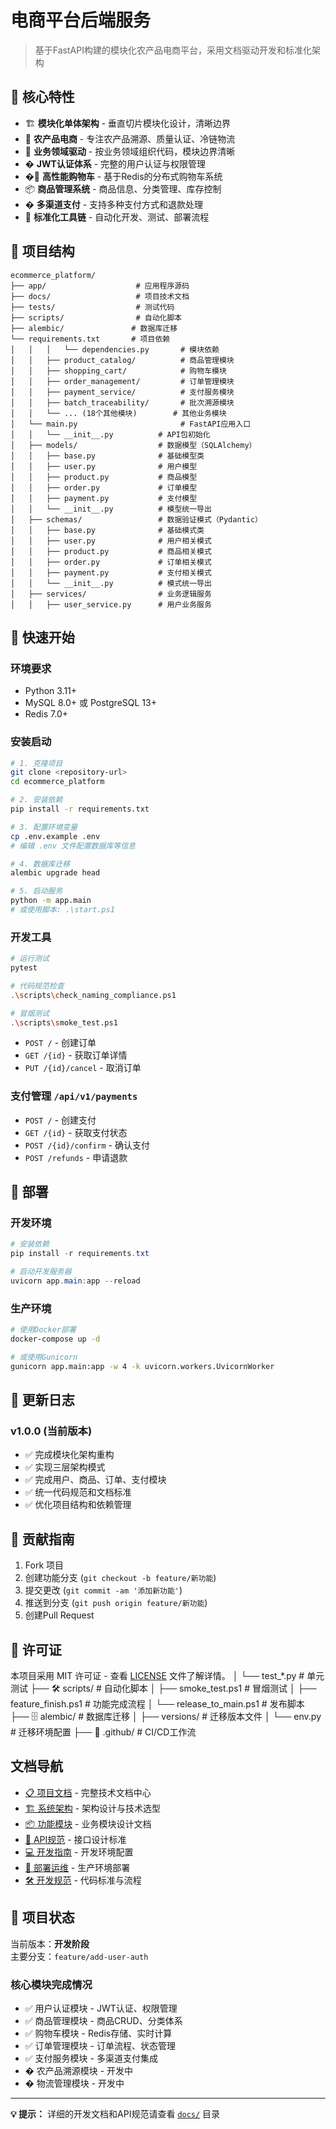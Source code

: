 # 电商平台后端服务

> 基于FastAPI构建的模块化农产品电商平台，采用文档驱动开发和标准化架构

## 🎯 核心特性
- 🏗️ **模块化单体架构** - 垂直切片模块化设计，清晰边界
- 🌾 **农产品电商** - 专注农产品溯源、质量认证、冷链物流
- 🔗 **业务领域驱动** - 按业务领域组织代码，模块边界清晰
- � **JWT认证体系** - 完整的用户认证与权限管理
- �🛒 **高性能购物车** - 基于Redis的分布式购物车系统
- 📦 **商品管理系统** - 商品信息、分类管理、库存控制
- � **多渠道支付** - 支持多种支付方式和退款处理
- 🔄 **标准化工具链** - 自动化开发、测试、部署流程

## 📁 项目结构

```
ecommerce_platform/
├── app/                    # 应用程序源码
├── docs/                   # 项目技术文档
├── tests/                  # 测试代码
├── scripts/                # 自动化脚本
├── alembic/               # 数据库迁移
└── requirements.txt       # 项目依赖
│   │   │   └── dependencies.py       # 模块依赖
│   │   ├── product_catalog/          # 商品管理模块
│   │   ├── shopping_cart/            # 购物车模块
│   │   ├── order_management/         # 订单管理模块
│   │   ├── payment_service/          # 支付服务模块
│   │   ├── batch_traceability/       # 批次溯源模块
│   │   └── ... (18个其他模块)        # 其他业务模块
│   └── main.py                       # FastAPI应用入口
│   │   └── __init__.py          # API包初始化
│   ├── models/                  # 数据模型（SQLAlchemy）
│   │   ├── base.py              # 基础模型类
│   │   ├── user.py              # 用户模型
│   │   ├── product.py           # 商品模型
│   │   ├── order.py             # 订单模型
│   │   ├── payment.py           # 支付模型
│   │   └── __init__.py          # 模型统一导出
│   ├── schemas/                 # 数据验证模式（Pydantic）
│   │   ├── base.py              # 基础模式类
│   │   ├── user.py              # 用户相关模式
│   │   ├── product.py           # 商品相关模式
│   │   ├── order.py             # 订单相关模式
│   │   ├── payment.py           # 支付相关模式
│   │   └── __init__.py          # 模式统一导出
│   ├── services/                # 业务逻辑服务
│   │   ├── user_service.py      # 用户业务服务
```

## 🚀 快速开始

### 环境要求
- Python 3.11+
- MySQL 8.0+ 或 PostgreSQL 13+
- Redis 7.0+

### 安装启动
```bash
# 1. 克隆项目
git clone <repository-url>
cd ecommerce_platform

# 2. 安装依赖
pip install -r requirements.txt

# 3. 配置环境变量
cp .env.example .env
# 编辑 .env 文件配置数据库等信息

# 4. 数据库迁移
alembic upgrade head

# 5. 启动服务
python -m app.main
# 或使用脚本: .\start.ps1
```

### 开发工具
```bash
# 运行测试
pytest

# 代码规范检查
.\scripts\check_naming_compliance.ps1

# 冒烟测试
.\scripts\smoke_test.ps1
```
- `POST /` - 创建订单
- `GET /{id}` - 获取订单详情
- `PUT /{id}/cancel` - 取消订单

### 支付管理 `/api/v1/payments`
- `POST /` - 创建支付
- `GET /{id}` - 获取支付状态
- `POST /{id}/confirm` - 确认支付
- `POST /refunds` - 申请退款

## 🚀 部署

### 开发环境
```powershell
# 安装依赖
pip install -r requirements.txt

# 启动开发服务器
uvicorn app.main:app --reload
```

### 生产环境
```bash
# 使用Docker部署
docker-compose up -d

# 或使用Gunicorn
gunicorn app.main:app -w 4 -k uvicorn.workers.UvicornWorker
```

## 📝 更新日志

### v1.0.0 (当前版本)
- ✅ 完成模块化架构重构
- ✅ 实现三层架构模式
- ✅ 完成用户、商品、订单、支付模块
- ✅ 统一代码规范和文档标准
- ✅ 优化项目结构和依赖管理

## 🤝 贡献指南

1. Fork 项目
2. 创建功能分支 (`git checkout -b feature/新功能`)
3. 提交更改 (`git commit -am '添加新功能'`)
4. 推送到分支 (`git push origin feature/新功能`)
5. 创建Pull Request

## 📄 许可证

本项目采用 MIT 许可证 - 查看 [LICENSE](LICENSE) 文件了解详情。
│   └── test_*.py                # 单元测试
├── 🛠️ scripts/                  # 自动化脚本
│   ├── smoke_test.ps1           # 冒烟测试
│   ├── feature_finish.ps1       # 功能完成流程
│   └── release_to_main.ps1      # 发布脚本
├── 🗄️ alembic/                  # 数据库迁移
│   ├── versions/                # 迁移版本文件
│   └── env.py                   # 迁移环境配置
├── 🔧 .github/                  # CI/CD工作流
##  文档导航

- [📋 项目文档](docs/) - 完整技术文档中心
- [🏗️ 系统架构](docs/architecture/) - 架构设计与技术选型
- [📦 功能模块](docs/modules/) - 业务模块设计文档
- [📡 API规范](docs/standards/api-standards.md) - 接口设计标准
- [💻 开发指南](docs/development/) - 开发环境配置
- [🚀 部署运维](docs/operations/) - 生产环境部署
- [🛠️ 开发规范](docs/standards/) - 代码标准与流程

## 🎯 项目状态

当前版本：**开发阶段**  
主要分支：`feature/add-user-auth`

### 核心模块完成情况
- ✅ 用户认证模块 - JWT认证、权限管理
- ✅ 商品管理模块 - 商品CRUD、分类体系  
- ✅ 购物车模块 - Redis存储、实时计算
- ✅ 订单管理模块 - 订单流程、状态管理
- ✅ 支付服务模块 - 多渠道支付集成
- � 农产品溯源模块 - 开发中
- � 物流管理模块 - 开发中

---

**💡 提示：** 详细的开发文档和API规范请查看 [`docs/`](docs/) 目录
